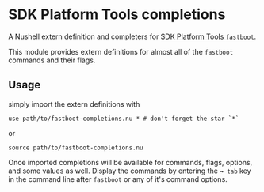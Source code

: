 # SDK Platform Tools completions

A Nushell extern definition and completers for [SDK Platform Tools `fastboot`](https://developer.android.com/tools/releases/platform-tools).

This module provides extern definitions for almost all of the `fastboot` commands and their flags.

## Usage

simply import the extern definitions with

```nu
use path/to/fastboot-completions.nu * # don't forget the star `*`
```

or

```nu
source path/to/fastboot-completions.nu
```

Once imported completions will be available for commands, flags, options, and some values as well.
Display the commands by entering the `→ tab` key in the command line after `fastboot` or any of it's command options.

